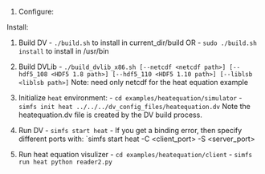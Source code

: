 
1) Configure:


Install:

  1) Build DV 
    - `./build.sh` to install in current_dir/build OR
    - `sudo ./build.sh install` to install in /usr/bin

  2) Build DVLib
    - `./build_dvlib_x86.sh [--netcdf <netcdf path>] [--hdf5_108 <HDF5 1.8 path>] [--hdf5_110 <HDF5 1.10 path>] [--liblsb <liblsb path>]`
      Note: need only netcdf for the heat equation example

  3) Initialize `heat` environment:
    - `cd examples/heatequation/simulator` 
    - `simfs init heat ../../../dv_config_files/heatequation.dv`
      Note the heatequation.dv file is created by the DV build process.

  4) Run DV
    - `simfs start heat`
    - If you get a binding error, then specify different ports with: `simfs start heat -C <client_port> -S <server_port>

  5) Run heat equation visulizer 
    - `cd examples/heatequation/client`
    - `simfs run heat python reader2.py`


    

